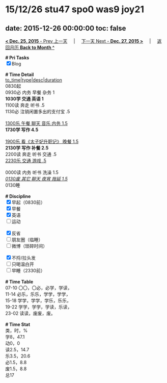 # 15/12/26 stu47 spo0 was9 joy21

date: 2015-12-26 00:00:00
toc: false
---
[**< Dec. 25, 2015** - Prev 上一天](/lifelogs/2015/12/d25.md) &nbsp; &nbsp; | &nbsp; &nbsp; [下一天 Next - **Dec. 27, 2015 >**](/lifelogs/2015/12/d27.md) &nbsp; &nbsp; |  &nbsp; &nbsp; [返回月历 **Back to Month ^**](/lifelogs/2015/12/index.md)
<br/><div><b># Pri Tasks</b></div><div><input checked="true" type="checkbox"/>Blog</div><div><br/></div><div><b># Time Detail</b></div><div><u>to_time|type|desc|duration</u></div><div>0830起</div><div>0930必 内务 早餐 杂务 1</div><div><b>1030学 交通 英语 1</b></div><div>1100读 奔走 听书 .5</div><div>1130必 注销闲置多出的支付宝 .5</div><div><br/></div><div><u>1300乐 午餐 聊天 音乐 内务 1.5</u></div><div><b>1730学 写作 4.5</b></div><div><br/></div><div><u>1900乐 看《太子妃升职记》 晚餐 1.5</u></div><div><b>2130学 写作 补餐 2.5</b></div><div>2200读 奔走 听书 交通 .5</div><div><u>2230乐 交通 游戏 .5</u></div><div><br/></div><div>0000读 内务 听书 洗澡 1.5</div><div><u><i>0130废 其它 聊天 夜宵 拖延 1.5</i></u></div><div>0130睡</div><div><br/></div><div><b># Discipline</b></div><div><input checked="true" type="checkbox"/>早起（0830前）</div><div><input checked="true" type="checkbox"/>早餐</div><div><input checked="true" type="checkbox"/>英语</div><div><input type="checkbox"/>运动</div><div><br/></div><div><input checked="true" type="checkbox"/>反省</div><div><input type="checkbox"/>朋友圈（临睡）</div><div><input type="checkbox"/>微博（琐碎时间）</div><div><br/></div><div><input checked="true" type="checkbox"/>不捋/拉头发</div><div><input type="checkbox"/>只喝温白开</div><div><input type="checkbox"/>早睡（2330前）</div><div><br/></div><div><b># Time Table</b></div><div>07-10 〇〇，〇必，必学，学读，</div><div>11-14 必乐，乐乐，学学，学学，</div><div>15-18 学学，学学，学乐，乐乐，</div><div>19-22 学学，学学，学读，乐读，</div><div>23-02 读读，废废，废。</div><div><br/></div><div><b># Time Stat</b></div><div>类，时，%</div><div>学8，47.1</div><div>动0，0</div><div>读2.5，14.7</div><div>乐3.5，20.6</div><div>必1.5，8.8</div><div>废1.5，8.8</div><div>总17</div>
